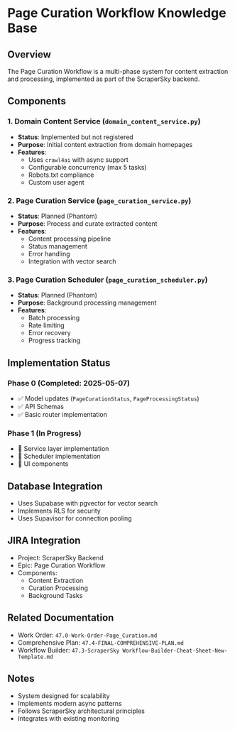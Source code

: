 # Page Curation Workflow Knowledge Base

## Overview

The Page Curation Workflow is a multi-phase system for content extraction and processing, implemented as part of the ScraperSky backend.

## Components

### 1. Domain Content Service (`domain_content_service.py`)

- **Status**: Implemented but not registered
- **Purpose**: Initial content extraction from domain homepages
- **Features**:
  - Uses `crawl4ai` with async support
  - Configurable concurrency (max 5 tasks)
  - Robots.txt compliance
  - Custom user agent

### 2. Page Curation Service (`page_curation_service.py`)

- **Status**: Planned (Phantom)
- **Purpose**: Process and curate extracted content
- **Features**:
  - Content processing pipeline
  - Status management
  - Error handling
  - Integration with vector search

### 3. Page Curation Scheduler (`page_curation_scheduler.py`)

- **Status**: Planned (Phantom)
- **Purpose**: Background processing management
- **Features**:
  - Batch processing
  - Rate limiting
  - Error recovery
  - Progress tracking

## Implementation Status

### Phase 0 (Completed: 2025-05-07)

- ✅ Model updates (`PageCurationStatus`, `PageProcessingStatus`)
- ✅ API Schemas
- ✅ Basic router implementation

### Phase 1 (In Progress)

- 🔄 Service layer implementation
- 🔄 Scheduler implementation
- 🔄 UI components

## Database Integration

- Uses Supabase with pgvector for vector search
- Implements RLS for security
- Uses Supavisor for connection pooling

## JIRA Integration

- Project: ScraperSky Backend
- Epic: Page Curation Workflow
- Components:
  - Content Extraction
  - Curation Processing
  - Background Tasks

## Related Documentation

- Work Order: `47.0-Work-Order-Page_Curation.md`
- Comprehensive Plan: `47.4-FINAL-COMPREHENSIVE-PLAN.md`
- Workflow Builder: `47.3-ScraperSky Workflow-Builder-Cheat-Sheet-New-Template.md`

## Notes

- System designed for scalability
- Implements modern async patterns
- Follows ScraperSky architectural principles
- Integrates with existing monitoring
